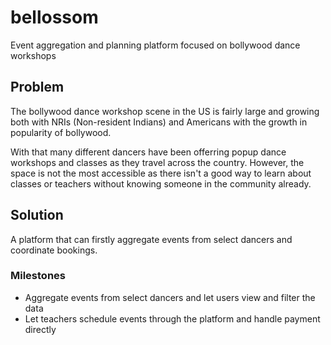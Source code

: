 # bellossom

Event aggregation and planning platform focused on bollywood dance workshops

## Problem

The bollywood dance workshop scene in the US is fairly large and growing both with 
NRIs (Non-resident Indians) and Americans with the growth in popularity of bollywood. 

With that many different dancers have been offerring popup dance workshops and classes
as they travel across the country. However, the space is not the most accessible as there
isn't a good way to learn about classes or teachers without knowing someone in the community already.

## Solution

A platform that can firstly aggregate events from select dancers and coordinate bookings.

### Milestones

* Aggregate events from select dancers and let users view and filter the data
* Let teachers schedule events through the platform and handle payment directly

